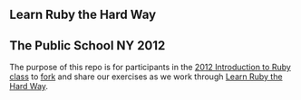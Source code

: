 ## Learn Ruby the Hard Way 
## The Public School NY 2012

The purpose of this repo is for participants in the [2012 Introduction to Ruby class](http://nyc.thepublicschool.org/class/3711) to [fork](http://help.github.com/fork-a-repo/) and share our exercises as we work through [Learn Ruby the Hard Way](http://ruby.learncodethehardway.org/book/).
